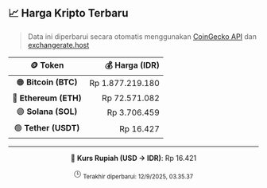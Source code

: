 

<!-- HARGA_KRIPTO -->
## 📈 Harga Kripto Terbaru

> Data ini diperbarui secara otomatis menggunakan [CoinGecko API](https://www.coingecko.com/) dan [exchangerate.host](https://exchangerate.host/)

<div align="center">

| 🪙 Token | 💰 Harga (IDR) |
|:------:|---------------:|
| 🟠 **Bitcoin (BTC)**   | Rp 1.877.219.180 |
| 🔵 **Ethereum (ETH)**  | Rp 72.571.082 |
| 🟣 **Solana (SOL)**    | Rp 3.706.459 |
| 🟢 **Tether (USDT)**   | Rp 16.427 |

---

💱 **Kurs Rupiah (USD → IDR)**: Rp 16.421

🕒 <sub>Terakhir diperbarui: 12/9/2025, 03.35.37</sub>

</div>
<!-- /HARGA_KRIPTO -->